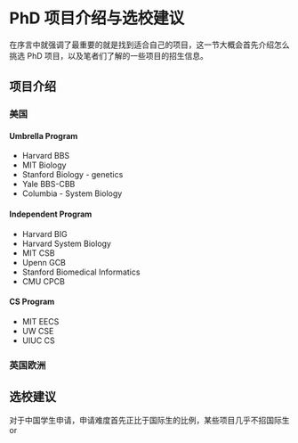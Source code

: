 # PhD 项目介绍与选校建议

在序言中就强调了最重要的就是找到适合自己的项目，这一节大概会首先介绍怎么挑选 PhD 项目，以及笔者们了解的一些项目的招生信息。

## 项目介绍

### 美国

#### Umbrella Program

* Harvard BBS
* MIT Biology
* Stanford Biology - genetics
* Yale BBS-CBB
* Columbia - System Biology

#### Independent Program

* Harvard BIG
* Harvard System Biology
* MIT CSB
* Upenn GCB
* Stanford Biomedical Informatics
* CMU CPCB

#### CS Program

* MIT EECS
* UW CSE
* UIUC CS


### 英国欧洲

## 选校建议

对于中国学生申请，申请难度首先正比于国际生的比例，某些项目几乎不招国际生 or 